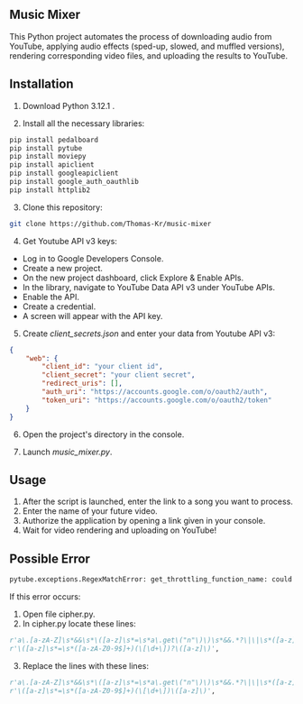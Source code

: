 ## **Music Mixer**

This Python project automates the process of downloading audio from YouTube, applying audio effects (sped-up, slowed, and muffled versions), rendering corresponding video files, and uploading the results to YouTube.

## **Installation** 

1. Download Python 3.12.1 .

2. Install all the necessary libraries:
   
```bash
pip install pedalboard
pip install pytube
pip install moviepy
pip install apiclient
pip install googleapiclient
pip install google_auth_oauthlib
pip install httplib2
```

3. Clone this repository:

```bash
git clone https://github.com/Thomas-Kr/music-mixer
```

4. Get Youtube API v3 keys:
- Log in to Google Developers Console.
- Create a new project.
- On the new project dashboard, click Explore & Enable APIs.
- In the library, navigate to YouTube Data API v3 under YouTube APIs.
- Enable the API.
- Create a credential.
- A screen will appear with the API key.

5. Create *client_secrets.json* and enter your data from Youtube API v3:

```json
{
    "web": {
        "client_id": "your client id",
        "client_secret": "your client secret",
        "redirect_uris": [],
        "auth_uri": "https://accounts.google.com/o/oauth2/auth",
        "token_uri": "https://accounts.google.com/o/oauth2/token"
    }
}
```

6. Open the project's directory in the console.

7. Launch *music_mixer.py*.

## **Usage** 

1. After the script is launched, enter the link to a song you want to process.
2. Enter the name of your future video.
3. Authorize the application by opening a link given in your console.
4. Wait for video rendering and uploading on YouTube!

## **Possible Error**

```bash
pytube.exceptions.RegexMatchError: get_throttling_function_name: could not find match for multiple
```

If this error occurs:

1. Open file cipher.py.
2. In cipher.py locate these lines:
```python
r'a\.[a-zA-Z]\s*&&\s*\([a-z]\s*=\s*a\.get\("n"\)\)\s*&&.*?\|\|\s*([a-z]+)',
r'\([a-z]\s*=\s*([a-zA-Z0-9$]+)(\[\d+\])?\([a-z]\)',
```
3. Replace the lines with these lines:
```python
r'a\.[a-zA-Z]\s*&&\s*\([a-z]\s*=\s*a\.get\("n"\)\)\s*&&.*?\|\|\s*([a-z]+)',
r'\([a-z]\s*=\s*([a-zA-Z0-9$]+)(\[\d+\])\([a-z]\)',
```


